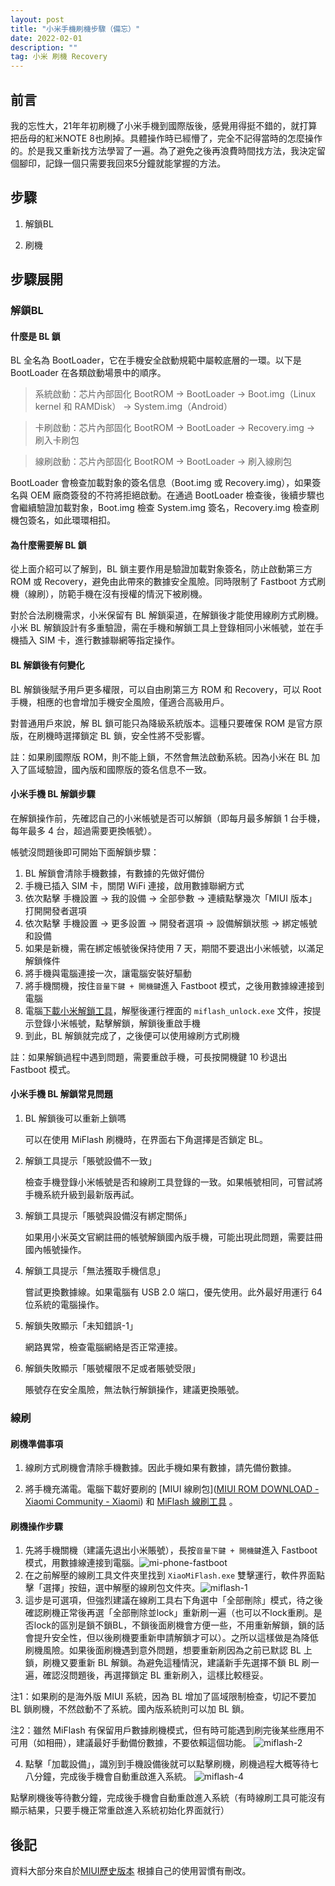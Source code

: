 ```yaml
---
layout: post
title: "小米手機刷機步驟（備忘）"
date: 2022-02-01 
description: ""
tag: 小米 刷機 Recovery
---
```


## 前言

我的忘性大，21年年初刷機了小米手機到國際版後，感覺用得挺不錯的，就打算把岳母的紅米NOTE 8也刷掉。具體操作時已經懵了，完全不記得當時的怎麼操作的。於是我又重新找方法學習了一遍。為了避免之後再浪費時間找方法，我決定留個腳印，記錄一個只需要我回來5分鐘就能掌握的方法。

## 步驟

1. 解鎖BL

2. 刷機

## 步驟展開

### 解鎖BL

#### 什麼是 BL 鎖

BL 全名為 BootLoader，它在手機安全啟動規範中屬較底層的一環。以下是 BootLoader 在各類啟動場景中的順序。

> 系統啟動：芯片內部固化 BootROM -> BootLoader -> Boot.img（Linux kernel 和 RAMDisk） -> System.img（Android）

> 卡刷啟動：芯片內部固化 BootROM -> BootLoader -> Recovery.img -> 刷入卡刷包

> 線刷啟動：芯片內部固化 BootROM -> BootLoader -> 刷入線刷包

BootLoader 會檢查加載對象的簽名信息（Boot.img 或 Recovery.img），如果簽名與 OEM 廠商簽發的不符將拒絕啟動。在通過 BootLoader 檢查後，後續步驟也會繼續驗證加載對象，Boot.img 檢查 System.img 簽名，Recovery.img 檢查刷機包簽名，如此環環相扣。

#### 為什麼需要解 BL 鎖

從上面介紹可以了解到，BL 鎖主要作用是驗證加載對象簽名，防止啟動第三方 ROM 或 Recovery，避免由此帶來的數據安全風險。同時限制了 Fastboot 方式刷機（線刷），防範手機在沒有授權的情況下被刷機。

對於合法刷機需求，小米保留有 BL 解鎖渠道，在解鎖後才能使用線刷方式刷機。小米 BL 解鎖設計有多重驗證，需在手機和解鎖工具上登錄相同小米帳號，並在手機插入 SIM 卡，進行數據聯網等指定操作。

#### BL 解鎖後有何變化

BL 解鎖後賦予用戶更多權限，可以自由刷第三方 ROM 和 Recovery，可以 Root 手機，相應的也會增加手機安全風險，僅適合高級用戶。

對普通用戶來說，解 BL 鎖可能只為降級系統版本。這種只要確保 ROM 是官方原版，在刷機時選擇鎖定 BL 鎖，安全性將不受影響。

註：如果刷國際版 ROM，則不能上鎖，不然會無法啟動系統。因為小米在 BL 加入了區域驗證，國內版和國際版的簽名信息不一致。

#### 小米手機 BL 解鎖步驟

在解鎖操作前，先確認自己的小米帳號是否可以解鎖（即每月最多解鎖 1 台手機，每年最多 4 台，超過需要更換帳號）。

帳號沒問題後即可開始下面解鎖步驟：

1. BL 解鎖會清除手機數據，有數據的先做好備份
2. 手機已插入 SIM 卡，關閉 WiFi 連接，啟用數據聯網方式
3. 依次點擊 手機設置 -> 我的設備 -> 全部參數 -> 連續點擊幾次「MIUI 版本」 打開開發者選項
4. 依次點擊 手機設置 -> 更多設置 -> 開發者選項 -> 設備解鎖狀態 -> 綁定帳號和設備
5. 如果是新機，需在綁定帳號後保持使用 7 天，期間不要退出小米帳號，以滿足解鎖條件
6. 將手機與電腦連接一次，讓電腦安裝好驅動
7. 將手機關機，按住`音量下鍵 + 開機鍵`進入 Fastboot 模式，之後用數據線連接到電腦
8. 電腦[下載小米解鎖工具](http://www.miui.com/unlock/)，解壓後運行裡面的 `miflash_unlock.exe` 文件，按提示登錄小米帳號，點擊解鎖，解鎖後重啟手機
9. 到此，BL 解鎖就完成了，之後便可以使用線刷方式刷機

註：如果解鎖過程中遇到問題，需要重啟手機，可長按開機鍵 10 秒退出 Fastboot 模式。

#### 小米手機 BL 解鎖常見問題

1. BL 解鎖後可以重新上鎖嗎
   
   可以在使用 MiFlash 刷機時，在界面右下角選擇是否鎖定 BL。

2. 解鎖工具提示「賬號設備不一致」
   
   檢查手機登錄小米帳號是否和線刷工具登錄的一致。如果帳號相同，可嘗試將手機系統升級到最新版再試。

3. 解鎖工具提示「賬號與設備沒有綁定關係」
   
   如果用小米英文官網註冊的帳號解鎖國內版手機，可能出現此問題，需要註冊國內帳號操作。



4. 解鎖工具提示「無法獲取手機信息」
   
   嘗試更換數據線。如果電腦有 USB 2.0 端口，優先使用。此外最好用運行 64 位系統的電腦操作。

5. 解鎖失敗顯示「未知錯誤-1」
   
   網路異常，檢查電腦網絡是否正常連接。

6. 解鎖失敗顯示「賬號權限不足或者賬號受限」
   
   賬號存在安全風險，無法執行解鎖操作，建議更換賬號。

### 線刷

#### 刷機準備事項

1. 線刷方式刷機會清除手機數據。因此手機如果有數據，請先備份數據。

2. 將手機充滿電。電腦下載好要刷的 [MIUI 線刷包]([MIUI ROM DOWNLOAD - Xiaomi Community - Xiaomi](https://c.mi.com/global/miuidownload/index)) 和 [MiFlash 線刷工具](https://pan.chiphello.com:40272/手機刷機/小米/MiFlash2020-3-14-0.zip) 。

#### 刷機操作步驟

1. 先將手機關機（建議先退出小米賬號），長按`音量下鍵 + 開機鍵`進入 Fastboot 模式，用數據線連接到電腦。![mi-phone-fastboot](https://user-images.githubusercontent.com/85718974/151985309-e0c84dfa-b85f-47c5-94e9-879f3df52491.png)
2. 在之前解壓的線刷工具文件夾里找到 `XiaoMiFlash.exe` 雙擊運行，軟件界面點擊「選擇」按鈕，選中解壓的線刷包文件夾。![miflash-1](https://user-images.githubusercontent.com/85718974/151985251-acf9f07b-3ce8-4f34-bfb1-a30480952ea4.png)
3. 這步是可選項，但強烈建議在線刷工具右下角選中「全部刪除」模式，待之後確認刷機正常後再選「全部刪除並lock」重新刷一遍（也可以不lock重刷。是否lock的區別是鎖不鎖BL，不鎖後面刷機會方便一些，不用重新解鎖，鎖的話會提升安全性，但以後刷機要重新申請解鎖才可以）。之所以這樣做是為降低刷機風險。如果後面刷機遇到意外問題，想要重新刷因為之前已默認 BL 上鎖，刷機又要重新 BL 解鎖。為避免這種情況，建議新手先選擇不鎖 BL 刷一遍，確認沒問題後，再選擇鎖定 BL 重新刷入，這樣比較穩妥。

注1：如果刷的是海外版 MIUI 系統，因為 BL 增加了區域限制檢查，切記不要加 BL 鎖刷機，不然啟動不了系統。國內版系統則可以加 BL 鎖。

注2：雖然 MiFlash 有保留用戶數據刷機模式，但有時可能遇到刷完後某些應用不可用（如相冊），建議最好手動備份數據，不要依賴這個功能。
![miflash-2](https://user-images.githubusercontent.com/85718974/151985419-c9ee545c-9ddf-440a-b30a-fd26dcca02df.png)

4. 點擊「加載設備」，識別到手機設備後就可以點擊刷機，刷機過程大概等待七八分鐘，完成後手機會自動重啟進入系統。
![miflash-4](https://user-images.githubusercontent.com/85718974/151985486-a7609b49-a6c7-40fc-abd0-0be8d7b8fa27.png)

點擊刷機後等待數分鐘，完成後手機會自動重啟進入系統（有時線刷工具可能沒有顯示結果，只要手機正常重啟進入系統初始化界面就行）

## 後記
資料大部分來自於[MIUI歷史版本](https://miuiver.com/)
根據自己的使用習慣有刪改。

